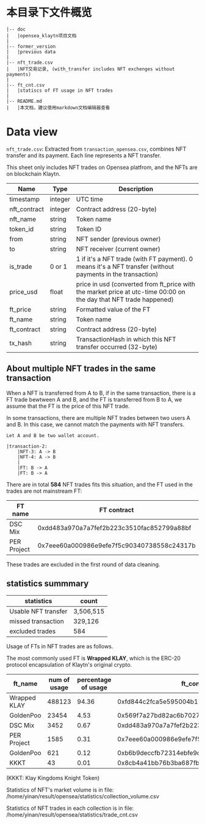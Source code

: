 # 本目录下文件概览

```
|-- doc
|   |opensea_klaytn项目文档
|
|-- former_version
|   |previous data
|
|-- nft_trade.csv
|   |NFT交易记录, (with_transfer includes NFT exchenges without payments)
|
|-- ft_cnt.csv
|   |statiscs of FT usage in NFT trades
|
|-- README.md
|   |本文档，建议使用markdown文档编辑器查看

```


# Data view

`nft_trade.csv`:
Extracted from `transaction_opensea.csv`, combines NFT transfer and its payment.
Each line represents a NFT transfer.

This sheet only includes NFT trades on Opensea platfrom,
and the NFTs are on blockchain Klaytn.


Name            |Type           |Description
----------------|---------------|---------------
timestamp	    |integer <int64>|UTC time
nft_contract    |integer <int64>|Contract address (20-byte)
nft_name        |string	        |Token name
token_id        |string	        |Token ID
from	        |string	        |NFT sender (previous owner)
to	            |string	        |NFT receiver (current owner)
is_trade        |0 or 1         |1 if it's a NFT trade (with FT payment). 0 means it's a NFT transfer (without payments in the transaction)
price_usd       |float          |price in usd (converted from ft_price with the market price at utc-time 00:00 on the day that NFT trade happened)
ft_price        |string	        |Formatted value of the FT
ft_name	        |string	        |Token name
ft_contract	    |string	        |Contract address (20-byte)
tx_hash	        |string	        |TransactionHash in which this NFT transfer occurred (32-byte)


## About multiple NFT trades in the same transaction

When a NFT is transferred from A to B, if in the same transaction,
there is a FT trade bewtween A and B, and the FT is transferred from B to A,
we assume that the FT is the price of this NFT trade.

In some transactions, there are multiple NFT trades between two users A and B.
In this case, we cannot match the payments with NFT transfers.

```
Let A and B be two wallet account.

|transaction-2:
    |NFT-3: A -> B
    |NFT-4: A -> B
    |
    |FT: B -> A
    |FT: B -> A
```

There are in total **584** NFT trades fits this situation,
and the FT used in the trades are not mainstream FT:

FT name     | FT contract
------------|-------------
DSC Mix     |0xdd483a970a7a7fef2b223c3510fac852799a88bf
PER Project |0x7eee60a000986e9efe7f5c90340738558c24317b

These trades are excluded in the first round of data cleaning.


## statistics summmary

statistics          |count
--------------------|---------
Usable NFT transfer |3,506,515
missed transaction  |329,126
excluded trades     |584

Usage of FTs in NFT trades are as follows.

The most commonly used FT is **Wrapped KLAY**,
which is the ERC-20 protocol encapsulation of Klaytn's original crypto.

ft_name        |num of usage   |percentage of usage    |ft_contract
---------------|---------------|-----------------------|---------------------
Wrapped KLAY   |488123         |94.36                  |0xfd844c2fca5e595004b17615f891620d1cb9bbb2
GoldenPoo      |23454          |4.53                   |0x569f7a27bd82ac6b7027572ba4a416b492323194
DSC Mix        |3452           |0.67                   |0xdd483a970a7a7fef2b223c3510fac852799a88bf
PER Project    |1585           |0.31                   |0x7eee60a000986e9efe7f5c90340738558c24317b
GoldenPoo      |621            |0.12                   |0xb6b9deccfb72314ebfe9d03824f85d02b7b03f9d
KKKT           |43             |0.01                   |0x8cb4a41bb76b3ba687fbb117ad867d8be1c4dba5

(KKKT: Klay Kingdoms Knight Token)

Statistics of NFT's market volume is in file:
/home/yinan/result/opensea/statistics/collection_volume.csv

Statistics of NFT trades in each collection is in file:
/home/yinan/result/opensea/statistics/trade_cnt.csv